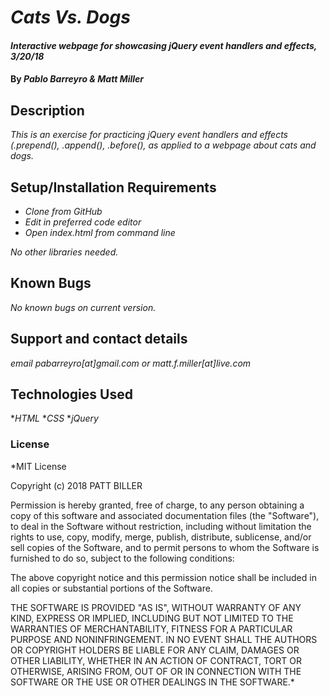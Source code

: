 # _Cats Vs. Dogs_

#### _Interactive webpage for showcasing jQuery event handlers and effects, 3/20/18_

#### By _**Pablo Barreyro & Matt Miller**_

## Description

_This is an exercise for practicing jQuery event handlers and effects (.prepend(), .append(), .before(), as applied to a webpage about cats and dogs._

## Setup/Installation Requirements

* _Clone from GitHub_
* _Edit in preferred code editor_
* _Open index.html from command line_

_No other libraries needed._

## Known Bugs

_No known bugs on current version._

## Support and contact details

_email pabarreyro[at]gmail.com or matt.f.miller[at]live.com_

## Technologies Used

*_HTML_
*_CSS_
*_jQuery_

### License

*MIT License

Copyright (c) 2018 PATT BILLER

Permission is hereby granted, free of charge, to any person obtaining a copy
of this software and associated documentation files (the "Software"), to deal
in the Software without restriction, including without limitation the rights
to use, copy, modify, merge, publish, distribute, sublicense, and/or sell
copies of the Software, and to permit persons to whom the Software is
furnished to do so, subject to the following conditions:

The above copyright notice and this permission notice shall be included in all
copies or substantial portions of the Software.

THE SOFTWARE IS PROVIDED "AS IS", WITHOUT WARRANTY OF ANY KIND, EXPRESS OR
IMPLIED, INCLUDING BUT NOT LIMITED TO THE WARRANTIES OF MERCHANTABILITY,
FITNESS FOR A PARTICULAR PURPOSE AND NONINFRINGEMENT. IN NO EVENT SHALL THE
AUTHORS OR COPYRIGHT HOLDERS BE LIABLE FOR ANY CLAIM, DAMAGES OR OTHER
LIABILITY, WHETHER IN AN ACTION OF CONTRACT, TORT OR OTHERWISE, ARISING FROM,
OUT OF OR IN CONNECTION WITH THE SOFTWARE OR THE USE OR OTHER DEALINGS IN THE
SOFTWARE.*
